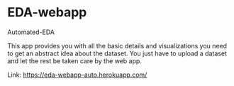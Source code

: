 # EDA-webapp
Automated-EDA

This app provides you with all the basic details and visualizations you need to get an abstract idea about the dataset.
You just have to upload a dataset and let the rest be taken care by the web app.

Link: https://eda-webapp-auto.herokuapp.com/

